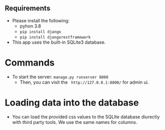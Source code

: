 ## Requirements

- Please install the following:
    - pyhon 3.8
    - `pip install django`
    - `pip install djangorestframework`
- This app uses the built-in SQLite3 database.

# Commands

- To start the server: `manage.py runserver 8000`
    - Then, you can visit the ` http://127.0.0.1:8000/` for admin ui.

# Loading data into the database

- You can load the provided css values to the SQLIte database diurectly with third party tools. We use the same names for columns. 
